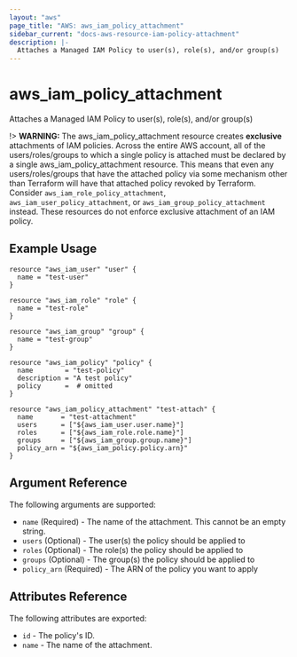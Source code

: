 ```yaml
---
layout: "aws"
page_title: "AWS: aws_iam_policy_attachment"
sidebar_current: "docs-aws-resource-iam-policy-attachment"
description: |-
  Attaches a Managed IAM Policy to user(s), role(s), and/or group(s)
---
```


# aws_iam_policy_attachment

Attaches a Managed IAM Policy to user(s), role(s), and/or group(s)

!> **WARNING:** The aws_iam_policy_attachment resource creates **exclusive** attachments of IAM policies. Across the entire AWS account, all of the users/roles/groups to which a single policy is attached must be declared by a single aws_iam_policy_attachment resource. This means that even any users/roles/groups that have the attached policy via some mechanism other than Terraform will have that attached policy revoked by Terraform. Consider `aws_iam_role_policy_attachment`, `aws_iam_user_policy_attachment`, or `aws_iam_group_policy_attachment` instead. These resources do not enforce exclusive attachment of an IAM policy. 

## Example Usage

```hcl
resource "aws_iam_user" "user" {
  name = "test-user"
}

resource "aws_iam_role" "role" {
  name = "test-role"
}

resource "aws_iam_group" "group" {
  name = "test-group"
}

resource "aws_iam_policy" "policy" {
  name        = "test-policy"
  description = "A test policy"
  policy      =  # omitted
}

resource "aws_iam_policy_attachment" "test-attach" {
  name       = "test-attachment"
  users      = ["${aws_iam_user.user.name}"]
  roles      = ["${aws_iam_role.role.name}"]
  groups     = ["${aws_iam_group.group.name}"]
  policy_arn = "${aws_iam_policy.policy.arn}"
}
```

## Argument Reference

The following arguments are supported:

* `name` 		(Required) - The name of the attachment. This cannot be an empty string.
* `users`		(Optional) - The user(s) the policy should be applied to
* `roles`		(Optional) - The role(s) the policy should be applied to
* `groups`		(Optional) - The group(s) the policy should be applied to
* `policy_arn`	(Required) - The ARN of the policy you want to apply

## Attributes Reference

The following attributes are exported:

* `id` - The policy's ID.
* `name` - The name of the attachment.
